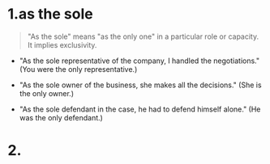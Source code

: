 # 1.as the sole

> "As the sole" means "as the only one" in a particular role or capacity. It implies exclusivity.

- "As the sole representative of the company, I handled the negotiations." (You were the only representative.)

- "As the sole owner of the business, she makes all the decisions." (She is the only owner.)

- "As the sole defendant in the case, he had to defend himself alone." (He was the only defendant.)

# 2.
